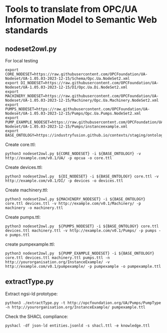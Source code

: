 # Tools to translate from OPC/UA Information Model to Semantic Web standards

## nodeset2owl.py

For local testing

    export CORE_NODESET=https://raw.githubusercontent.com/OPCFoundation/UA-Nodeset/UA-1.05.03-2023-12-15/Schema/Opc.Ua.NodeSet2.xml
    export DI_NODESET=https://raw.githubusercontent.com/OPCFoundation/UA-Nodeset/UA-1.05.03-2023-12-15/DI/Opc.Ua.Di.NodeSet2.xml
    export MACHINERY_NODESET=https://raw.githubusercontent.com/OPCFoundation/UA-Nodeset/UA-1.05.03-2023-12-15/Machinery/Opc.Ua.Machinery.NodeSet2.xml
    export PUMPS_NODESET=https://raw.githubusercontent.com/OPCFoundation/UA-Nodeset/UA-1.05.03-2023-12-15/Pumps/Opc.Ua.Pumps.NodeSet2.xml
    export PUMP_EXAMPLE_NODESET=https://raw.githubusercontent.com/OPCFoundation/UA-Nodeset/UA-1.05.03-2023-12-15/Pumps/instanceexample.xml
    export BASE_ONTOLOGY=https://industryfusion.github.io/contexts/staging/ontology/v0.1/base.ttl

Create core.ttl:

    python3 nodeset2owl.py ${CORE_NODESET} -i ${BASE_ONTOLOGY} -v http://example.com/v0.1/UA/ -p opcua -o core.ttl


Create devices.ttl:

    python3 nodeset2owl.py  ${DI_NODESET} -i ${BASE_ONTOLOGY} core.ttl -v http://example.com/v0.1/DI/ -p devices -o devices.ttl


Create machinery.ttl:

    python3 nodeset2owl.py ${MACHINERY_NODESET} -i ${BASE_ONTOLOGY} core.ttl devices.ttl -v http://example.com/v0.1/Machinery/ -p machinery -o machinery.ttl


Create pumps.ttl:

    python3 nodeset2owl.py  ${PUMPS_NODESET} -i ${BASE_ONTOLOGY} core.ttl devices.ttl machinery.ttl -v http://example.com/v0.1/Pumps/ -p pumps -o pumps.ttl

create pumpexample.ttl:

    python3 nodeset2owl.py  ${PUMP_EXAMPLE_NODESET} -i ${BASE_ONTOLOGY} core.ttl devices.ttl machinery.ttl pumps.ttl -n http://yourorganisation.org/InstanceExample/ -v http://example.com/v0.1/pumpexample/ -p pumpexample -o pumpexample.ttl

## extractType.py

Extract ngsi-ld prototype:

    python3 ./extractType.py -t http://opcfoundation.org/UA/Pumps/PumpType -n http://yourorganisation.org/InstanceExample/ pumpexample.ttl

Check the SHACL compliance:

    pyshacl -df json-ld entities.jsonld -s shacl.ttl -e knowledge.ttl
    
